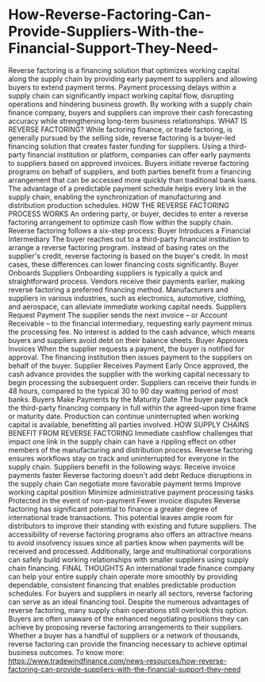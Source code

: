 # How-Reverse-Factoring-Can-Provide-Suppliers-With-the-Financial-Support-They-Need-
Reverse factoring is a financing solution that optimizes working capital along the supply chain by providing early payment to suppliers and allowing buyers to extend payment terms. Payment processing delays within a supply chain can significantly impact working capital flow, disrupting operations and hindering business growth. By working with a supply chain finance company, buyers and suppliers can improve their cash forecasting accuracy while strengthening long-term business relationships. WHAT IS REVERSE FACTORING? While factoring finance, or trade factoring, is generally pursued by the selling side, reverse factoring is a buyer-led financing solution that creates faster funding for suppliers. Using a third-party financial institution or platform, companies can offer early payments to suppliers based on approved invoices. Buyers initiate reverse factoring programs on behalf of suppliers, and both parties benefit from a financing arrangement that can be accessed more quickly than traditional bank loans. The advantage of a predictable payment schedule helps every link in the supply chain, enabling the synchronization of manufacturing and distribution production schedules. HOW THE REVERSE FACTORING PROCESS WORKS An ordering party, or buyer, decides to enter a reverse factoring arrangement to optimize cash flow within the supply chain. Reverse factoring follows a six-step process:  Buyer Introduces a Financial Intermediary The buyer reaches out to a third-party financial institution to arrange a reverse factoring program. Instead of basing rates on the supplier's credit, reverse factoring is based on the buyer's credit. In most cases, these differences can lower financing costs significantly.  Buyer Onboards Suppliers Onboarding suppliers is typically a quick and straightforward process. Vendors receive their payments earlier, making reverse factoring a preferred financing method. Manufacturers and suppliers in various industries, such as electronics, automotive, clothing, and aerospace, can alleviate immediate working capital needs.  Suppliers Request Payment The supplier sends the next invoice – or Account Receivable – to the financial intermediary, requesting early payment minus the processing fee. No interest is added to the cash advance, which means buyers and suppliers avoid debt on their balance sheets.  Buyer Approves Invoices When the supplier requests a payment, the buyer is notified for approval. The financing institution then issues payment to the suppliers on behalf of the buyer.  Supplier Receives Payment Early Once approved, the cash advance provides the supplier with the working capital necessary to begin processing the subsequent order. Suppliers can receive their funds in 48 hours, compared to the typical 30 to 90 day waiting period of most banks.  Buyers Make Payments by the Maturity Date The buyer pays back the third-party financing company in full within the agreed-upon time frame or maturity date. Production can continue uninterrupted when working capital is available, benefitting all parties involved. HOW SUPPLY CHAINS BENEFIT FROM REVERSE FACTORING Immediate cashflow challenges that impact one link in the supply chain can have a rippling effect on other members of the manufacturing and distribution process. Reverse factoring ensures workflows stay on track and uninterrupted for everyone in the supply chain. Suppliers benefit in the following ways: Receive invoice payments faster Reverse factoring doesn't add debt Reduce disruptions in the supply chain Can negotiate more favorable payment terms Improve working capital position Minimize administrative payment processing tasks Protected in the event of non-payment Fewer invoice disputes Reverse factoring has significant potential to finance a greater degree of international trade transactions. This potential leaves ample room for distributors to improve their standing with existing and future suppliers. The accessibility of reverse factoring programs also offers an attractive means to avoid insolvency issues since all parties know when payments will be received and processed. Additionally, large and multinational corporations can safely build working relationships with smaller suppliers using supply chain financing. FINAL THOUGHTS An international trade finance company can help your entire supply chain operate more smoothly by providing dependable, consistent financing that enables predictable production schedules. For buyers and suppliers in nearly all sectors, reverse factoring can serve as an ideal financing tool. Despite the numerous advantages of reverse factoring, many supply chain operations still overlook this option. Buyers are often unaware of the enhanced negotiating positions they can achieve by proposing reverse factoring arrangements to their suppliers. Whether a buyer has a handful of suppliers or a network of thousands, reverse factoring can provide the financing necessary to achieve optimal business outcomes.  To know more: https://www.tradewindfinance.com/news-resources/how-reverse-factoring-can-provide-suppliers-with-the-financial-support-they-need
